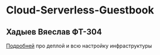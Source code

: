 # Cloud-Serverless-Guestbook
## Хадыев Вяеслав ФТ-304

[Подробней](https://github.com/Hvv007/Cloud-Serverless-Guestbook/blob/main/Deploy/README.md) про деплой и всю настройку инфраструктуры 